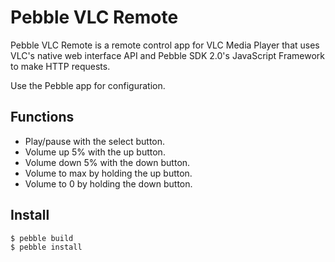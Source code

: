 # Pebble VLC Remote

Pebble VLC Remote is a remote control app for VLC Media Player that uses VLC's native web interface API and Pebble SDK 2.0's JavaScript Framework to make HTTP requests.

Use the Pebble app for configuration.

## Functions

* Play/pause with the select button.
* Volume up 5% with the up button.
* Volume down 5% with the down button.
* Volume to max by holding the up button.
* Volume to 0 by holding the down button.

## Install

	$ pebble build
	$ pebble install
